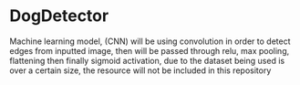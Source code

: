 # DogDetector
Machine learning model, (CNN) will be using convolution in order to detect edges from inputted image, then will be passed through relu, max pooling, flattening then finally sigmoid activation, due to the dataset being used is over a certain size, the resource will not be included in this repository
